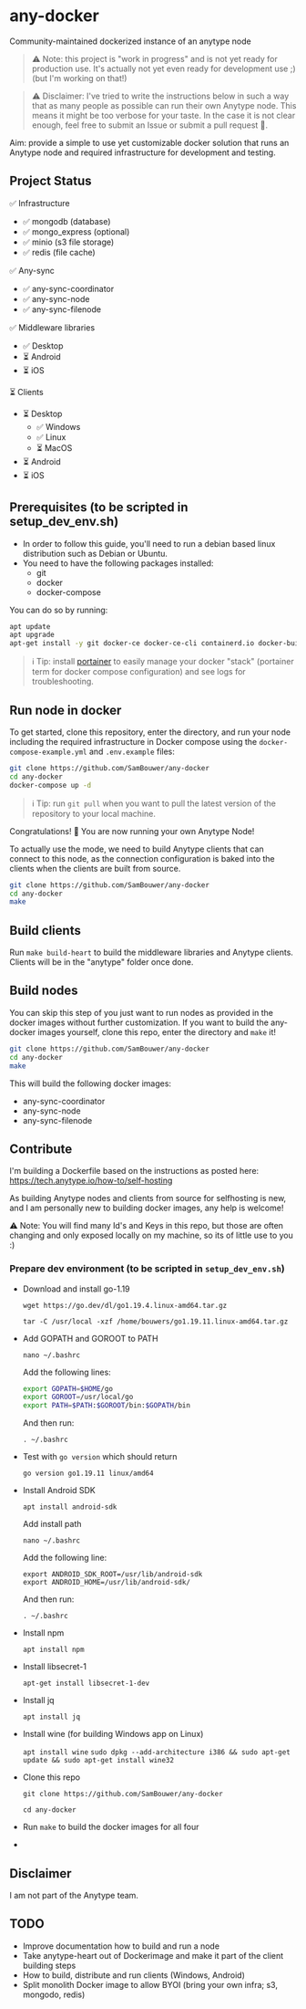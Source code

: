 # any-docker

Community-maintained dockerized instance of an anytype node

> ⚠️ Note: this project is "work in progress" and is not yet ready for production use. It's actually not yet even ready for development use ;) (but I'm working on that!)

> ⚠️ Disclaimer: I've tried to write the instructions below in such a way that as many people as possible can run their own Anytype node. This means it might be too verbose for your taste. In the case it is not clear enough, feel free to submit an Issue or submit a pull request 💌.

Aim: provide a simple to use yet customizable docker solution that runs an Anytype node and required infrastructure for development and testing.

## Project Status

✅ Infrastructure
  - ✅ mongodb (database)
  - ✅ mongo_express (optional)
  - ✅ minio (s3 file storage)
  - ✅ redis (file cache)

✅ Any-sync
  - ✅ any-sync-coordinator
  - ✅ any-sync-node
  - ✅ any-sync-filenode

✅ Middleware libraries
  - ✅ Desktop
  - ⏳ Android 
  - ⏳ iOS

⏳ Clients 
  - ⏳ Desktop
    - ✅ Windows 
    - ✅ Linux
    - ⏳ MacOS
  - ⏳ Android 
  - ⏳ iOS

## Prerequisites (to be scripted in setup_dev_env.sh) 

* In order to follow this guide, you'll need to run a debian based linux distribution such as Debian or Ubuntu.
* You need to have the following packages installed:
  * git
  * docker
  * docker-compose

You can do so by running:

```bash
apt update
apt upgrade
apt-get install -y git docker-ce docker-ce-cli containerd.io docker-buildx-plugin docker-compose-plugin
```

> ℹ️ Tip: install [portainer](https://www.portainer.io/) to easily manage your docker "stack" (portainer term for docker compose configuration) and see logs for troubleshooting.

## Run node in docker

To get started, clone this repository, enter the directory, and run your node including the required infrastructure in Docker compose using the `docker-compose-example.yml` and `.env.example` files:

```bash
git clone https://github.com/SamBouwer/any-docker
cd any-docker
docker-compose up -d
```

> ℹ️ Tip: run `git pull` when you want to pull the latest version of the repository to your local machine.

Congratulations! 🎉 You are now running your own Anytype Node!

To actually use the mode, we need to build Anytype clients that can connect to this node, as the connection configuration is baked into the clients when the clients are built from source.

```bash
git clone https://github.com/SamBouwer/any-docker
cd any-docker
make
```

## Build clients

Run `make build-heart` to build the middleware libraries and Anytype clients. Clients will be in the "anytype" folder once done. 

## Build nodes

You can skip this step of you just want to run nodes as provided in the docker images without further customization. If you want to build the any-docker images yourself, clone this repo, enter the directory and `make` it!

```bash
git clone https://github.com/SamBouwer/any-docker
cd any-docker
make
```

This will build the following docker images:

- any-sync-coordinator
- any-sync-node
- any-sync-filenode

## Contribute

I'm building a Dockerfile based on the instructions as posted here: https://tech.anytype.io/how-to/self-hosting

As building Anytype nodes and clients from source for selfhosting is new, and I am personally new to building docker images, any help is welcome!

⚠️ Note: You will find many Id's and Keys in this repo, but those are often changing and only exposed locally on my machine, so its of little use to you :)

### Prepare dev environment (to be scripted in `setup_dev_env.sh`)

- Download and install go-1.19
  
  `wget https://go.dev/dl/go1.19.4.linux-amd64.tar.gz`
  
  `tar -C /usr/local -xzf /home/bouwers/go1.19.11.linux-amd64.tar.gz`

- Add GOPATH and GOROOT to PATH
  
  `nano ~/.bashrc`
  
  Add the following lines:
  
  ```bash
  export GOPATH=$HOME/go
  export GOROOT=/usr/local/go
  export PATH=$PATH:$GOROOT/bin:$GOPATH/bin
  ```
  
  And then run:
  
  `. ~/.bashrc`
  
- Test with `go version` which should return
  
  `go version go1.19.11 linux/amd64`

- Install Android SDK

  `apt install android-sdk`

  Add install path
  
  `nano ~/.bashrc`

  Add the following line:
  
  ```
  export ANDROID_SDK_ROOT=/usr/lib/android-sdk
  export ANDROID_HOME=/usr/lib/android-sdk/
  ```
  
  And then run:
  
  `. ~/.bashrc`

- Install npm

  `apt install npm`

- Install libsecret-1

  `apt-get install libsecret-1-dev`

- Install jq
  
  `apt install jq`
  
- Install wine (for building Windows app on Linux)
  
  `apt install wine`
  `sudo dpkg --add-architecture i386 && sudo apt-get update &&
  sudo apt-get install wine32`
  
- Clone this repo
  
  `git clone https://github.com/SamBouwer/any-docker`
  
  `cd any-docker`
  
- Run `make` to build the docker images for all four
- 

## Disclaimer

I am not part of the Anytype team.

## TODO

* Improve documentation how to build and run a node
* Take anytype-heart out of Dockerimage and make it part of the client building steps
* How to build, distribute and run clients (Windows, Android)
* Split monolith Docker image to allow BYOI (bring your own infra; s3, mongodo, redis)
